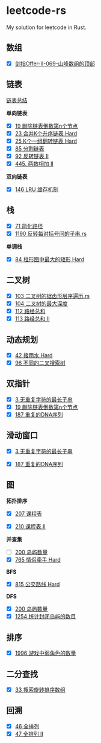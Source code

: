 # leetcode-rs

My solution for leetcode in Rust.

## 数组
- [x] [剑指Offer-II-069-山峰数组的顶部](数组/剑指Offer-II-069-山峰数组的顶部.rs)

## 链表
[链表总结](链表/README.md)
  
**单向链表**
- [x] [19 删除链表倒数第n个节点](链表/19-删除链表倒数第n个节点.rs)   
- [x] [23 合并K个升序链表 Hard](链表/23-合并K个升序链表.rs)   
- [x] [25 K个一组翻转链表 Hard](链表/25-K个一组翻转链表.rs)  
- [x] [85 分割链表](链表/85-分割链表.rs)
- [x] [92 反转链表 II](链表/92-反转链表II.rs) 
- [x] [445. 两数相加 II](链表/445-两数相加-II.rs)
  
**双向链表**  
- [x] [146 LRU 缓存机制](双向链表/146-LRU缓存机制.rs)

## 栈
- [x] [71 简化路径](栈/71-简化路经.rs)   
- [x] [1190 反转每对括号间的子串.rs](栈/反转每队括号间的子串.rs)
   
**单调栈**
- [x] [84 柱形图中最大的矩形 Hard](栈/84-柱形图中最大的矩形.rs)

## 二叉树
- [x] [103 二叉树的锯齿形层序遍历.rs](二叉树/103-二叉树的锯齿形层序遍历.rs)
- [x] [104 二叉树的最大深度](二叉树/104-二叉树的最大深度.rs)
- [x] [112 路经总和](二叉树/112-路经总和.rs)
- [x] [113 路经总和 II](二叉树/113-路经总和II.rs)

## 动态规划
- [x] [42 接雨水 Hard](动态规划/42-接雨水.rs)  
- [x] [96 不同的二叉搜索树](动态规划/96-不同的二叉搜索树.rs)

## 双指针
- [x] [3 无重复字符的最长子串](双指针/3-无重复字符的最长子串.rs)    
- [x] [19 删除链表倒数第n个节点](链表/19-删除链表倒数第n个节点.rs)  
- [x] [187 重复的DNA序列](双指针/187-重复的DNA序列.rs)

## 滑动窗口
- [x] [3 无重复字符的最长子串](滑动窗口/3-无重复字符的最长子串.rs)
- [x] [187 重复的DNA序列](滑动窗口/187-重复的DNA序列.rs)


## 图
**拓扑排序**   
   
- [x] [207 课程表](图/207-课程表.rs)
- [x] [210 课程表 II](图/210-课程表II.rs)  
   

**并查集**
- [ ] [200 岛屿数量](并查集/200-岛屿数量.rs)
- [x] [765 情侣牵手 Hard](并查集/765-情侣牵手.rs)  
   
**BFS**
- [x] [815 公交路线 Hard](图/815-公交路线.rs)  

**DFS**
- [x] [200 岛屿数量](图/200-岛屿数量.rs)
- [x] [1254 统计封闭岛屿的数目](图/1254-统计封闭岛屿的数目.rs)

## 排序
- [x] [1996 游戏中弱角色的数量](排序/1996-游戏中弱角色的数量.rs)  

## 二分查找
- [x] [33 搜索旋转排序数组](二分查找/33-搜索旋转排序数组.rs)  
  
## 回溯
- [x] [46 全排列](回溯/46-全排列.rs)
- [x] [47 全排列 II](回溯/47-全排列II.rs)